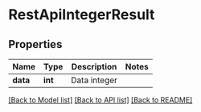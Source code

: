 # RestApiIntegerResult

## Properties
Name | Type | Description | Notes
------------ | ------------- | ------------- | -------------
**data** | **int** | Data integer | 

[[Back to Model list]](../README.md#documentation-for-models) [[Back to API list]](../README.md#documentation-for-api-endpoints) [[Back to README]](../README.md)


